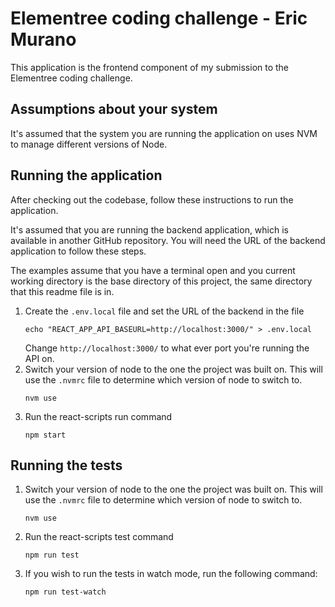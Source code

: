 # Elementree coding challenge - Eric Murano

This application is the frontend component of my submission to the Elementree coding challenge.

## Assumptions about your system

It's assumed that the system you are running the application on uses NVM to manage different versions of Node.

## Running the application

After checking out the codebase, follow these instructions to run the application.

It's assumed that you are running the backend application, which is available in another GitHub repository. You will need the URL of the backend application to follow these steps.

The examples assume that you have a terminal open and you current working directory is the base directory of this project, the same directory that this readme file is in.

1. Create the `.env.local` file and set the URL of the backend in the file
   ```shell
   echo "REACT_APP_API_BASEURL=http://localhost:3000/" > .env.local
   ```
   Change `http://localhost:3000/` to what ever port you're running the API on.
2. Switch your version of node to the one the project was built on. This will use the `.nvmrc` file to determine which version of node to switch to.
   ```shell
   nvm use
   ```
3. Run the react-scripts run command
   ```shell
   npm start
   ```

## Running the tests

1. Switch your version of node to the one the project was built on. This will use the `.nvmrc` file to determine which version of node to switch to.
   ```shell
   nvm use
   ```
2. Run the react-scripts test command
   ```shell
   npm run test
   ```
3. If you wish to run the tests in watch mode, run the following command:
   ```shell
   npm run test-watch
   ```
